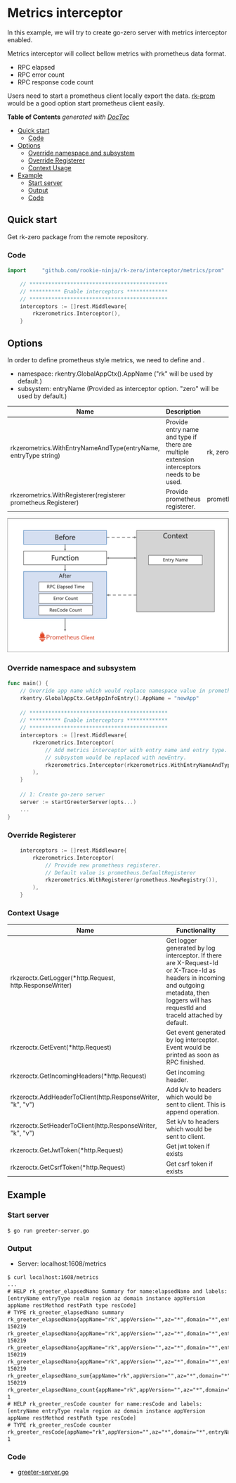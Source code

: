 # Metrics interceptor
In this example, we will try to create go-zero server with metrics interceptor enabled.

Metrics interceptor will collect bellow metrics with prometheus data format.
- RPC elapsed
- RPC error count
- RPC response code count

Users need to start a prometheus client locally export the data.
[rk-prom](https://github.com/rookie-ninja/rk-prom) would be a good option start prometheus client easily.

<!-- START doctoc generated TOC please keep comment here to allow auto update -->
<!-- DON'T EDIT THIS SECTION, INSTEAD RE-RUN doctoc TO UPDATE -->
**Table of Contents**  *generated with [DocToc](https://github.com/thlorenz/doctoc)*

- [Quick start](#quick-start)
  - [Code](#code)
- [Options](#options)
  - [Override namespace and subsystem](#override-namespace-and-subsystem)
  - [Override Registerer](#override-registerer)
  - [Context Usage](#context-usage)
- [Example](#example)
  - [Start server](#start-server)
  - [Output](#output)
  - [Code](#code-1)

<!-- END doctoc generated TOC please keep comment here to allow auto update -->

## Quick start
Get rk-zero package from the remote repository.

### Code
```go
import     "github.com/rookie-ninja/rk-zero/interceptor/metrics/prom"
```
```go
    // ********************************************
    // ********** Enable interceptors *************
    // ********************************************
	interceptors := []rest.Middleware{
        rkzerometrics.Interceptor(),
    }
```

## Options
In order to define prometheus style metrics, we need to define <namespace> and <subsystem>.
- namespace: rkentry.GlobalAppCtx().AppName ("rk" will be used by default.)
- subsystem: entryName (Provided as interceptor option. "zero" will be used by default.)

| Name | Description | Default Values |
| ---- | ---- | ---- |
| rkzerometrics.WithEntryNameAndType(entryName, entryType string) | Provide entry name and type if there are multiple extension interceptors needs to be used. | rk, zero |
| rkzerometrics.WithRegisterer(registerer prometheus.Registerer) | Provide prometheus registerer. | prometheus.DefaultRegisterer |

![arch](img/arch.png)

### Override namespace and subsystem
```go
func main() {
    // Override app name which would replace namespace value in prometheus.
    rkentry.GlobalAppCtx.GetAppInfoEntry().AppName = "newApp"

    // ********************************************
    // ********** Enable interceptors *************
    // ********************************************
	interceptors := []rest.Middleware{
        rkzerometrics.Interceptor(
            // Add metrics interceptor with entry name and entry type.
            // subsystem would be replaced with newEntry.
            rkzerometrics.Interceptor(rkzerometrics.WithEntryNameAndType("newEntry", "zero")),
        ),
    }

    // 1: Create go-zero server
    server := startGreeterServer(opts...)
    ...
}
```

### Override Registerer
```go
	interceptors := []rest.Middleware{
        rkzerometrics.Interceptor(
            // Provide new prometheus registerer.
            // Default value is prometheus.DefaultRegisterer
            rkzerometrics.WithRegisterer(prometheus.NewRegistry()),
        ),
    }
```

### Context Usage
| Name | Functionality |
| ------ | ------ |
| rkzeroctx.GetLogger(*http.Request, http.ResponseWriter) | Get logger generated by log interceptor. If there are X-Request-Id or X-Trace-Id as headers in incoming and outgoing metadata, then loggers will has requestId and traceId attached by default. |
| rkzeroctx.GetEvent(*http.Request) | Get event generated by log interceptor. Event would be printed as soon as RPC finished. |
| rkzeroctx.GetIncomingHeaders(*http.Request) | Get incoming header. |
| rkzeroctx.AddHeaderToClient(http.ResponseWriter, "k", "v") | Add k/v to headers which would be sent to client. This is append operation. |
| rkzeroctx.SetHeaderToClient(http.ResponseWriter, "k", "v") | Set k/v to headers which would be sent to client. |
| rkzeroctx.GetJwtToken(*http.Request) | Get jwt token if exists |
| rkzeroctx.GetCsrfToken(*http.Request) | Get csrf token if exists |

## Example
### Start server
```shell script
$ go run greeter-server.go
```

### Output
- Server: localhost:1608/metrics

```shell script
$ curl localhost:1608/metrics
...
# HELP rk_greeter_elapsedNano Summary for name:elapsedNano and labels:[entryName entryType realm region az domain instance appVersion appName restMethod restPath type resCode]
# TYPE rk_greeter_elapsedNano summary
rk_greeter_elapsedNano{appName="rk",appVersion="",az="*",domain="*",entryName="greeter",entryType="zero",instance="lark.local",realm="*",region="*",resCode="200",restMethod="GET",restPath="/rk/v1/greeter",type="zero",quantile="0.5"} 150219
rk_greeter_elapsedNano{appName="rk",appVersion="",az="*",domain="*",entryName="greeter",entryType="zero",instance="lark.local",realm="*",region="*",resCode="200",restMethod="GET",restPath="/rk/v1/greeter",type="zero",quantile="0.9"} 150219
rk_greeter_elapsedNano{appName="rk",appVersion="",az="*",domain="*",entryName="greeter",entryType="zero",instance="lark.local",realm="*",region="*",resCode="200",restMethod="GET",restPath="/rk/v1/greeter",type="zero",quantile="0.99"} 150219
rk_greeter_elapsedNano{appName="rk",appVersion="",az="*",domain="*",entryName="greeter",entryType="zero",instance="lark.local",realm="*",region="*",resCode="200",restMethod="GET",restPath="/rk/v1/greeter",type="zero",quantile="0.999"} 150219
rk_greeter_elapsedNano_sum{appName="rk",appVersion="",az="*",domain="*",entryName="greeter",entryType="zero",instance="lark.local",realm="*",region="*",resCode="200",restMethod="GET",restPath="/rk/v1/greeter",type="zero"} 150219
rk_greeter_elapsedNano_count{appName="rk",appVersion="",az="*",domain="*",entryName="greeter",entryType="zero",instance="lark.local",realm="*",region="*",resCode="200",restMethod="GET",restPath="/rk/v1/greeter",type="zero"} 1
# HELP rk_greeter_resCode counter for name:resCode and labels:[entryName entryType realm region az domain instance appVersion appName restMethod restPath type resCode]
# TYPE rk_greeter_resCode counter
rk_greeter_resCode{appName="rk",appVersion="",az="*",domain="*",entryName="greeter",entryType="zero",instance="lark.local",realm="*",region="*",resCode="200",restMethod="GET",restPath="/rk/v1/greeter",type="zero"} 1
```

### Code
- [greeter-server.go](greeter-server.go)

